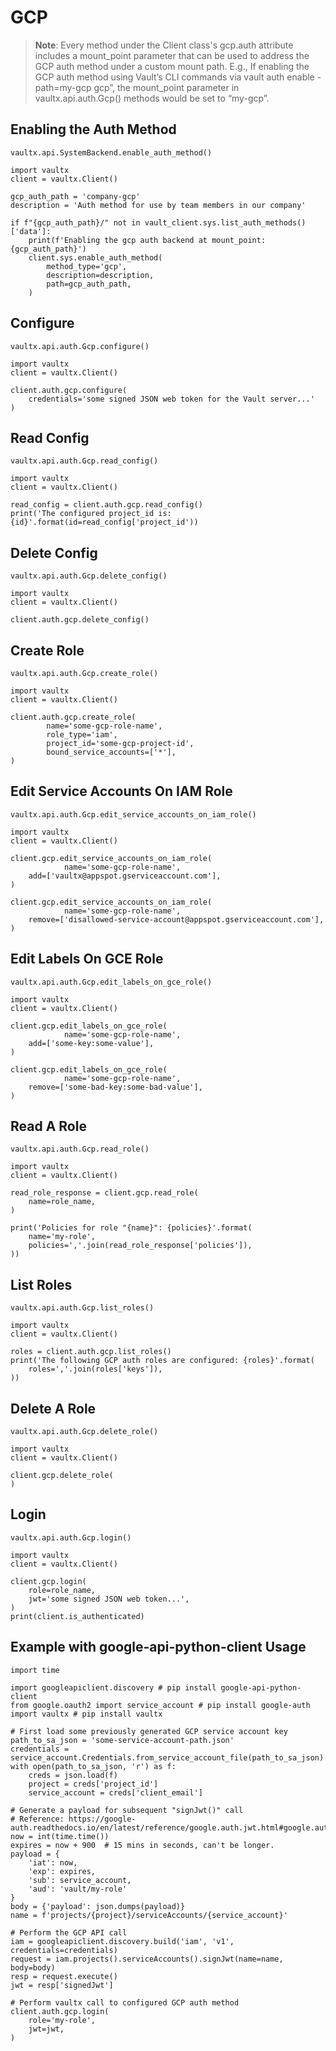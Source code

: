 # GCP

>**Note**: Every method under the Client class's gcp.auth attribute includes a mount_point parameter that can be used to address the GCP auth method under a custom mount path. E.g., If enabling the GCP auth method using Vault’s CLI commands via vault auth enable -path=my-gcp gcp”, the mount_point parameter in vaultx.api.auth.Gcp() methods would be set to “my-gcp”.

## Enabling the Auth Method

`vaultx.api.SystemBackend.enable_auth_method()`

```python3
import vaultx
client = vaultx.Client()

gcp_auth_path = 'company-gcp'
description = 'Auth method for use by team members in our company'

if f"{gcp_auth_path}/" not in vault_client.sys.list_auth_methods()['data']:
    print(f'Enabling the gcp auth backend at mount_point: {gcp_auth_path}')
    client.sys.enable_auth_method(
        method_type='gcp',
        description=description,
        path=gcp_auth_path,
    )
```

## Configure

`vaultx.api.auth.Gcp.configure()`

```python3
import vaultx
client = vaultx.Client()

client.auth.gcp.configure(
    credentials='some signed JSON web token for the Vault server...'
)
```

## Read Config

`vaultx.api.auth.Gcp.read_config()`

```python3
import vaultx
client = vaultx.Client()

read_config = client.auth.gcp.read_config()
print('The configured project_id is: {id}'.format(id=read_config['project_id'))
```

## Delete Config

`vaultx.api.auth.Gcp.delete_config()`

```python3
import vaultx
client = vaultx.Client()

client.auth.gcp.delete_config()
```

## Create Role

`vaultx.api.auth.Gcp.create_role()`

```python3
import vaultx
client = vaultx.Client()

client.auth.gcp.create_role(
        name='some-gcp-role-name',
        role_type='iam',
        project_id='some-gcp-project-id',
        bound_service_accounts=['*'],
)
```

## Edit Service Accounts On IAM Role

`vaultx.api.auth.Gcp.edit_service_accounts_on_iam_role()`

```python3
import vaultx
client = vaultx.Client()

client.gcp.edit_service_accounts_on_iam_role(
            name='some-gcp-role-name',
    add=['vaultx@appspot.gserviceaccount.com'],
)

client.gcp.edit_service_accounts_on_iam_role(
            name='some-gcp-role-name',
    remove=['disallowed-service-account@appspot.gserviceaccount.com'],
)
```

## Edit Labels On GCE Role

`vaultx.api.auth.Gcp.edit_labels_on_gce_role()`

```python3
import vaultx
client = vaultx.Client()

client.gcp.edit_labels_on_gce_role(
            name='some-gcp-role-name',
    add=['some-key:some-value'],
)

client.gcp.edit_labels_on_gce_role(
            name='some-gcp-role-name',
    remove=['some-bad-key:some-bad-value'],
)
```

## Read A Role

`vaultx.api.auth.Gcp.read_role()`

```python3
import vaultx
client = vaultx.Client()

read_role_response = client.gcp.read_role(
    name=role_name,
)

print('Policies for role "{name}": {policies}'.format(
    name='my-role',
    policies=','.join(read_role_response['policies']),
))
```

## List Roles

`vaultx.api.auth.Gcp.list_roles()`
```python3
import vaultx
client = vaultx.Client()

roles = client.auth.gcp.list_roles()
print('The following GCP auth roles are configured: {roles}'.format(
    roles=','.join(roles['keys']),
))
```

## Delete A Role

`vaultx.api.auth.Gcp.delete_role()`

```python3
import vaultx
client = vaultx.Client()

client.gcp.delete_role(
)
```

## Login

`vaultx.api.auth.Gcp.login()`

```python3
import vaultx
client = vaultx.Client()

client.gcp.login(
    role=role_name,
    jwt='some signed JSON web token...',
)
print(client.is_authenticated)
```

## Example with google-api-python-client Usage

```python3
import time

import googleapiclient.discovery # pip install google-api-python-client
from google.oauth2 import service_account # pip install google-auth
import vaultx # pip install vaultx

# First load some previously generated GCP service account key
path_to_sa_json = 'some-service-account-path.json'
credentials = service_account.Credentials.from_service_account_file(path_to_sa_json)
with open(path_to_sa_json, 'r') as f:
    creds = json.load(f)
    project = creds['project_id']
    service_account = creds['client_email']

# Generate a payload for subsequent "signJwt()" call
# Reference: https://google-auth.readthedocs.io/en/latest/reference/google.auth.jwt.html#google.auth.jwt.Credentials
now = int(time.time())
expires = now + 900  # 15 mins in seconds, can't be longer.
payload = {
    'iat': now,
    'exp': expires,
    'sub': service_account,
    'aud': 'vault/my-role'
}
body = {'payload': json.dumps(payload)}
name = f'projects/{project}/serviceAccounts/{service_account}'

# Perform the GCP API call
iam = googleapiclient.discovery.build('iam', 'v1', credentials=credentials)
request = iam.projects().serviceAccounts().signJwt(name=name, body=body)
resp = request.execute()
jwt = resp['signedJwt']

# Perform vaultx call to configured GCP auth method
client.auth.gcp.login(
    role='my-role',
    jwt=jwt,
)
```
